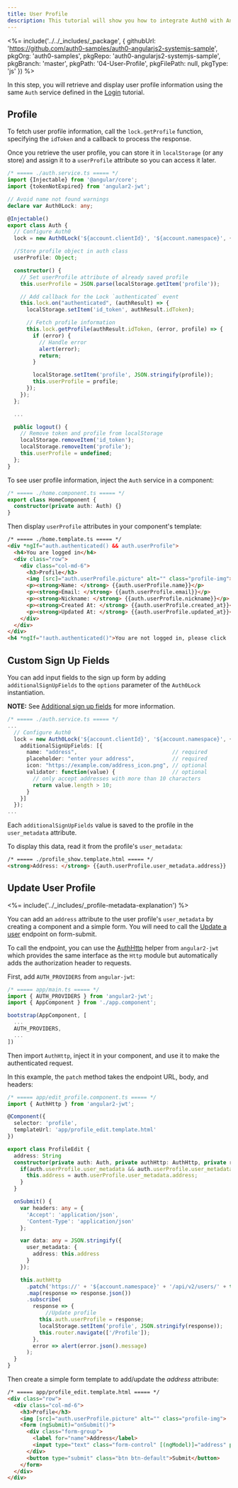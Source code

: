 ```yaml
---
title: User Profile
description: This tutorial will show you how to integrate Auth0 with Angular2 to authenticate and fetch/show profile information.
---
```


<%= include('../../_includes/_package', {
  githubUrl: 'https://github.com/auth0-samples/auth0-angularjs2-systemjs-sample',
  pkgOrg: 'auth0-samples',
  pkgRepo: 'auth0-angularjs2-systemjs-sample',
  pkgBranch: 'master',
  pkgPath: '04-User-Profile',
  pkgFilePath: null,
  pkgType: 'js'
}) %>

In this step, you will retrieve and display user profile information using the same `Auth` service defined in the [Login](/quickstart/spa/angular2/01-login) tutorial.

## Profile

To fetch user profile information, call the `lock.getProfile` function, specifying the `idToken` and a callback to process the response.

Once you retrieve the user profile, you can store it in `localStorage` (or any store) and assign it to a `userProfile` attribute so you can access it later.

```typescript
/* ===== ./auth.service.ts ===== */
import {Injectable} from '@angular/core';
import {tokenNotExpired} from 'angular2-jwt';

// Avoid name not found warnings
declare var Auth0Lock: any;

@Injectable()
export class Auth {
  // Configure Auth0
  lock = new Auth0Lock('${account.clientId}', '${account.namespace}', {});

  //Store profile object in auth class
  userProfile: Object;

  constructor() {
    // Set userProfile attribute of already saved profile
    this.userProfile = JSON.parse(localStorage.getItem('profile'));

    // Add callback for the Lock `authenticated` event
    this.lock.on("authenticated", (authResult) => {
      localStorage.setItem('id_token', authResult.idToken);

      // Fetch profile information
      this.lock.getProfile(authResult.idToken, (error, profile) => {
        if (error) {
          // Handle error
          alert(error);
          return;
        }

        localStorage.setItem('profile', JSON.stringify(profile));
        this.userProfile = profile;
      });
    });
  };

  ...

  public logout() {
    // Remove token and profile from localStorage
    localStorage.removeItem('id_token');
    localStorage.removeItem('profile');
    this.userProfile = undefined;
  };
}
```
To see user profile information, inject the `Auth` service in a component:

```typescript
/* ===== ./home.component.ts ===== */
export class HomeComponent {
  constructor(private auth: Auth) {}
}
```

Then display `userProfile` attributes in your component's template:

```html
/* ===== ./home.template.ts ===== */
<div *ngIf="auth.authenticated() && auth.userProfile">
  <h4>You are logged in</h4>
  <div class="row">
    <div class="col-md-6">
      <h3>Profile</h3>
      <img [src]="auth.userProfile.picture" alt="" class="profile-img">
      <p><strong>Name: </strong> {{auth.userProfile.name}}</p>
      <p><strong>Email: </strong> {{auth.userProfile.email}}</p>
      <p><strong>Nickname: </strong> {{auth.userProfile.nickname}}</p>
      <p><strong>Created At: </strong> {{auth.userProfile.created_at}}</p>
      <p><strong>Updated At: </strong> {{auth.userProfile.updated_at}}</p>
    </div>
  </div>
</div>
<h4 *ngIf="!auth.authenticated()">You are not logged in, please click 'Log in' button to login</h4>
```

## Custom Sign Up Fields

You can add input fields to the sign up form by adding `additionalSignUpFields` to the `options` parameter of the `Auth0Lock` instantiation. 

**NOTE:** See [Additional sign up fields](https://github.com/auth0/lock/tree/v10.0.0#additional-sign-up-fields) for more information.

```typescript
/* ===== ./auth.service.ts ===== */
...
  // Configure Auth0
  lock = new Auth0Lock('${account.clientId}', '${account.namespace}', {
    additionalSignUpFields: [{
      name: "address",                              // required
      placeholder: "enter your address",            // required
      icon: "https://example.com/address_icon.png", // optional
      validator: function(value) {                  // optional
        // only accept addresses with more than 10 characters
        return value.length > 10;
      }
    }]
  });
...
```

Each `additionalSignUpFields` value is saved to the profile in the `user_metadata` attribute.

To display this data, read it from the profile's `user_metadata`:

```html
/* ===== ./profile_show.template.html ===== */
<strong>Address: </strong> {{auth.userProfile.user_metadata.address}}
```

## Update User Profile

<%= include('../_includes/_profile-metadata-explanation') %>

You can add an `address` attribute to the user profile's `user_metadata` by creating a component and a simple form. You will need to call the [Update a user](/api/management/v2#!/Users/patch_users_by_id) endpoint on form-submit. 

To call the endpoint, you can use the [AuthHttp](https://github.com/auth0/angular2-jwt#sending-authenticated-requests) helper from `angular2-jwt` which provides the same interface as the `Http` module but automatically adds the authorization header to requests.

First, add `AUTH_PROVIDERS` from `angular-jwt`:

```typescript
/* ===== app/main.ts ===== */
import { AUTH_PROVIDERS } from 'angular2-jwt';
import { AppComponent } from './app.component';

bootstrap(AppComponent, [
  ...
  AUTH_PROVIDERS,
  ...
])
```

Then import `AuthHttp`, inject it in your component, and use it to make the authenticated request. 

In this example, the `patch` method takes the endpoint URL, body, and headers:

```typescript
/* ===== app/edit_profile.component.ts ===== */
import { AuthHttp } from 'angular2-jwt';

@Component({
  selector: 'profile',
  templateUrl: 'app/profile_edit.template.html'
})

export class ProfileEdit {
  address: String
  constructor(private auth: Auth, private authHttp: AuthHttp, private router: Router) {
    if(auth.userProfile.user_metadata && auth.userProfile.user_metadata.address){
      this.address = auth.userProfile.user_metadata.address;
    }
  }

  onSubmit() {
    var headers: any = {
      'Accept': 'application/json',
      'Content-Type': 'application/json'
    };

    var data: any = JSON.stringify({
      user_metadata: {
        address: this.address
      }
    });

    this.authHttp
      .patch('https://' + '${account.namespace}' + '/api/v2/users/' + this.auth.userProfile.user_id, data, {headers: headers})
      .map(response => response.json())
      .subscribe(
        response => {
        	//Update profile
          this.auth.userProfile = response;
          localStorage.setItem('profile', JSON.stringify(response));
          this.router.navigate(['/Profile']);
        },
        error => alert(error.json().message)
      );
  }
}
```

Then create a simple form template to add/update the *address* attribute:

```html
/* ===== app/profile_edit.template.html ===== */
<div class="row">
  <div class="col-md-6">
    <h3>Profile</h3>
    <img [src]="auth.userProfile.picture" alt="" class="profile-img">
    <form (ngSubmit)="onSubmit()">
      <div class="form-group">
        <label for="name">Address</label>
        <input type="text" class="form-control" [(ngModel)]="address" placeholder="Enter address">
      </div>
      <button type="submit" class="btn btn-default">Submit</button>
    </form>
  </div>
</div>
```

